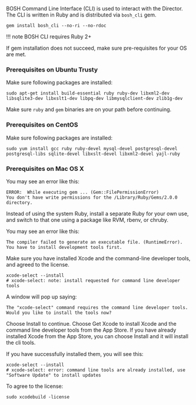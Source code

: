 BOSH Command Line Interface (CLI) is used to interact with the Director. The CLI is written in Ruby and is distributed via `bosh_cli` gem.

```shell
gem install bosh_cli --no-ri --no-rdoc
```

!!! note
    BOSH CLI requires Ruby 2+

If gem installation does not succeed, make sure pre-requisites for your OS are met.

### Prerequisites on Ubuntu Trusty

Make sure following packages are installed:

```shell
sudo apt-get install build-essential ruby ruby-dev libxml2-dev libsqlite3-dev libxslt1-dev libpq-dev libmysqlclient-dev zlib1g-dev
```

Make sure `ruby` and `gem` binaries are on your path before continuing.

### Prerequisites on CentOS

Make sure following packages are installed:

```shell
sudo yum install gcc ruby ruby-devel mysql-devel postgresql-devel postgresql-libs sqlite-devel libxslt-devel libxml2-devel yajl-ruby
```

### Prerequisites on Mac OS X

You may see an error like this:

    ERROR:  While executing gem ... (Gem::FilePermissionError)
    You don't have write permissions for the /Library/Ruby/Gems/2.0.0 directory.

Instead of using the system Ruby, install a separate Ruby for your own use, and switch to that one using a package like RVM, rbenv, or chruby.

You may see an error like this:

    The compiler failed to generate an executable file. (RuntimeError). You have to install development tools first.

Make sure you have installed Xcode and the command-line developer tools, and agreed to the license.

```shell
xcode-select --install
# xcode-select: note: install requested for command line developer tools
```

A window will pop up saying:

    The "xcode-select" command requires the command line developer tools. Would you like to install the tools now?

Choose Install to continue. Choose Get Xcode to install Xcode and the command line developer tools from the App Store. If you have already installed Xcode from the App Store, you can choose Install and it will install the cli tools.

If you have successfully installed them, you will see this:

```shell
xcode-select --install
# xcode-select: error: command line tools are already installed, use "Software Update" to install updates
```

To agree to the license:

```shell
sudo xcodebuild -license
```

